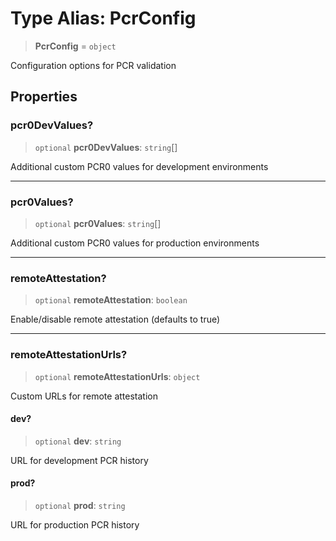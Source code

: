 # Type Alias: PcrConfig

> **PcrConfig** = `object`

Configuration options for PCR validation

## Properties

### pcr0DevValues?

> `optional` **pcr0DevValues**: `string`[]

Additional custom PCR0 values for development environments

***

### pcr0Values?

> `optional` **pcr0Values**: `string`[]

Additional custom PCR0 values for production environments

***

### remoteAttestation?

> `optional` **remoteAttestation**: `boolean`

Enable/disable remote attestation (defaults to true)

***

### remoteAttestationUrls?

> `optional` **remoteAttestationUrls**: `object`

Custom URLs for remote attestation

#### dev?

> `optional` **dev**: `string`

URL for development PCR history

#### prod?

> `optional` **prod**: `string`

URL for production PCR history
